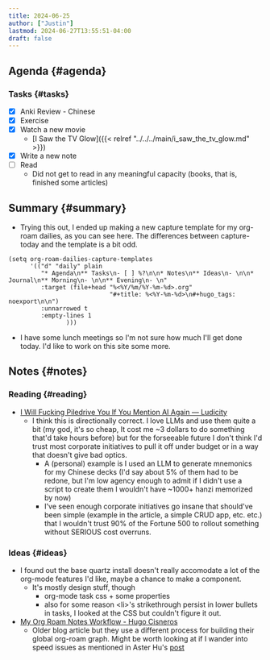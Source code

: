 ```yaml
---
title: 2024-06-25
author: ["Justin"]
lastmod: 2024-06-27T13:55:51-04:00
draft: false
---
```


## Agenda {#agenda}


### Tasks {#tasks}

-   [X] Anki Review - Chinese
-   [X] Exercise
-   [X] Watch a new movie
    -   [I Saw the TV Glow]({{< relref "../../../main/i_saw_the_tv_glow.md" >}})
-   [X] Write a new note
-   [ ] Read
    -   Did not get to read in any meaningful capacity (books, that is, finished
        some articles)


## Summary {#summary}

-   Trying this out, I ended up making a new capture template for my org-roam
    dailies, as you can see here. The differences between capture-today and the
    template is a bit odd.

<!--listend-->

```elisp
(setq org-roam-dailies-capture-templates
      '(("d" "daily" plain
         "* Agenda\n** Tasks\n- [ ] %?\n\n* Notes\n** Ideas\n- \n\n* Journal\n** Morning\n- \n\n** Evening\n- \n"
         :target (file+head "%<%Y/%m/%Y-%m-%d>.org"
                            "#+title: %<%Y-%m-%d>\n#+hugo_tags: noexport\n\n")
         :unnarrowed t
         :empty-lines 1
                )))
```

-   I have some lunch meetings so I'm not sure how much I'll get done today. I'd
    like to work on this site some more.


## Notes {#notes}


### Reading {#reading}

-   [I Will Fucking Piledrive You If You Mention AI Again — Ludicity](https://ludic.mataroa.blog/blog/i-will-fucking-piledrive-you-if-you-mention-ai-again/)
    -   I think this is directionally correct. I love LLMs and use them quite a bit
        (my god, it's so cheap, It cost me ~3 dollars to do something
        that'd take hours before) but for the forseeable future I don't think I'd
        trust most corporate initiatives to pull it off under budget or in a way
        that doesn't give bad optics.
        -   A (personal) example is I used an LLM to generate mnemonics for my Chinese decks
            (I'd say about 5% of them had to be redone, but I'm low agency enough to
            admit if I didn't use a script to create them I wouldn't have ~1000+ hanzi
            memorized by now)
        -   I've seen enough corporate initiatives go insane that should've
            been simple (example in the article, a simple CRUD app,
            etc. etc.) that I wouldn't trust 90% of the Fortune 500 to rollout
            something without SERIOUS cost overruns.


### Ideas {#ideas}

-   I found out the base quartz install doesn't really accomodate a lot of the
    org-mode features I'd like, maybe a chance to make a component.
    -   It's mostly design stuff, though
        -   org-mode task css + some properties
        -   also for some reason &lt;li&gt;'s strikethrough persist in lower bullets in
            tasks, I looked at the CSS but couldn't figure it out.
-   [ My Org Roam Notes Workflow - Hugo Cisneros](https://hugocisneros.com/blog/my-org-roam-notes-workflow/)
    -   Older blog article but they use a different process for building their
        global org-roam graph. Might be worth looking at if I wander into speed
        issues as mentioned in Aster Hu's [post](<https://www.asterhu.com/post/20240220-publish-org-roam-with-quartz-oxhugo/#limitations>)
